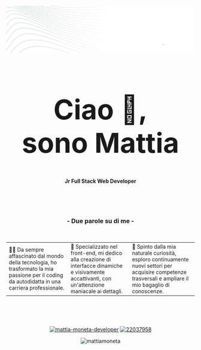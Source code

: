 <!-- HEADING -->
<br />
<div align="center">
  <a href="https://github.com/mattiamoneta">
    <img src="https://github.com/mattiamoneta/mattiamoneta/blob/main/github-cover.png" alt="Logo">
  </a>

 <h1 align="center" style="font-size: 55pt">
  Ciao 👋,
  <br/>
  sono Mattia
  </h1>

  <p align="center">
    <strong>Jr Full Stack Web Developer</strong>
  </p>
 

<!-- DESCRIZIONE INIZIALE -->
<div align="center">
  <br />
  <br />
  <br />
  <h3>- Due parole su di me -</h3>
  <br />
   <p>
<table border="0">
  <tr>
    <td>👨‍💻 Da sempre affascinato dal mondo della tecnologia, ho trasformato la mia passione per il coding da autodidatta in una carriera professionale.</td>
    <td>💎 Specializzato nel front-end, mi dedico alla creazione di interfacce dinamiche e visivamente accattivanti, con un'attenzione maniacale ai dettagli.</td>
    <td>📖 Spinto dalla mia naturale curiosità, esploro continuamente nuovi settori per acquisire competenze trasversali e ampliare il mio bagaglio di conoscenze.</td>
  </tr>
</table>

  </p>
</div>
  
 <!-- SOCIAL LINKS -->
 <div>
    <br />
    <br />
    <br />
     <p align="center">
        <a href="https://linkedin.com/in/mattia-moneta-developer" target="blank"><img align="center" src="https://raw.githubusercontent.com/rahuldkjain/github-profile-readme-generator/master/src/images/icons/Social/linked-in-alt.svg" alt="mattia-moneta-developer" height="20" width="30" /></a>
          <a href="https://stackoverflow.com/users/22037958" target="blank"><img align="center" src="https://raw.githubusercontent.com/rahuldkjain/github-profile-readme-generator/master/src/images/icons/Social/stack-overflow.svg" alt="22037958" height="20" width="30" /></a>
        </p>
  </p>
</div>

<!-- COUNTER VISITE -->
<p align="center"> <img src="https://komarev.com/ghpvc/?username=mattiamoneta&label=Profile%20views&color=0e75b6&style=flat" alt="mattiamoneta" /> </p>

<br />
<br />

